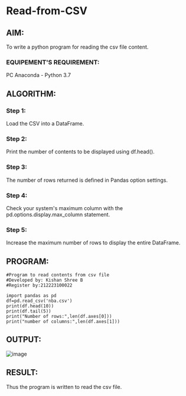 # Read-from-CSV

## AIM:
To write a python program for reading the csv file content.
### EQUIPEMENT'S REQUIREMENT:
PC Anaconda - Python 3.7
## ALGORITHM:
### Step 1:
Load the CSV into a DataFrame.
### Step 2:
Print the number of contents to be displayed using df.head().
### Step 3:
The number of rows returned is defined in Pandas option settings.
### Step 4:
Check your system's maximum column with the pd.options.display.max_column statement.
### Step 5:
Increase the maximum number of rows to display the entire DataFrame.

## PROGRAM:
```
#Program to read contents from csv file
#Developed by: Kishan Shree B
#Register by:212223100022

import pandas as pd
df=pd.read_csv('nba.csv')
print(df.head(10))
print(df.tail(5))
print("Number of rows:",len(df.axes[0]))
print("number of columns:",len(df.axes[1]))

```
## OUTPUT:
![image](https://github.com/KishanShreeB/Read-from-CSV/assets/144870434/9c6ceac4-072d-49da-bfea-ee7e411b4c5d)

## RESULT:
Thus the program is written to read the csv file.
